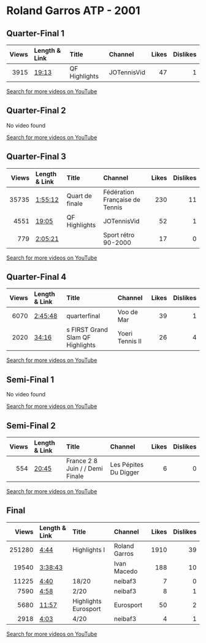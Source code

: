 
# Roland Garros ATP - 2001

## Quarter-Final 1
|   Views | Length & Link                                        | Title         | Channel     |   Likes |   Dislikes |
|--------:|:-----------------------------------------------------|:--------------|:------------|--------:|-----------:|
|    3915 | [19:13](https://www.youtube.com/watch?v=SPgDkvhOIQc) | QF Highlights | JOTennisVid |      47 |          1 |

[Search for more videos on YouTube](https://www.youtube.com/results?search_query=%22roland+garros%22+%22Kuerten%22+%22Kafelnikov%22+%222001%22+%22highlights%22)     

## Quarter-Final 2
No video found

[Search for more videos on YouTube](https://www.youtube.com/results?search_query=%22roland+garros%22+%22Ferrero%22+%22Hewitt%22+%222001%22+%22highlights%22)     

## Quarter-Final 3
|   Views | Length & Link                                          | Title           | Channel                        |   Likes |   Dislikes |
|--------:|:-------------------------------------------------------|:----------------|:-------------------------------|--------:|-----------:|
|   35735 | [1:55:12](https://www.youtube.com/watch?v=JdQsIsNY02w) | Quart de finale | Fédération Française de Tennis |     230 |         11 |
|    4551 | [19:05](https://www.youtube.com/watch?v=nEjIMXFDG2I)   | QF Highlights   | JOTennisVid                    |      52 |          1 |
|     779 | [2:05:21](https://www.youtube.com/watch?v=FYDNU068feI) |                 | Sport rétro 90-2000            |      17 |          0 |

[Search for more videos on YouTube](https://www.youtube.com/results?search_query=%22roland+garros%22+%22Grosjean%22+%22Agassi%22+%222001%22+%22highlights%22)     

## Quarter-Final 4
|   Views | Length & Link                                          | Title                               | Channel         |   Likes |   Dislikes |
|--------:|:-------------------------------------------------------|:------------------------------------|:----------------|--------:|-----------:|
|    6070 | [2:45:48](https://www.youtube.com/watch?v=QKFMX6mkQgA) | quarterfinal                        | Voo de Mar      |      39 |          1 |
|    2020 | [34:16](https://www.youtube.com/watch?v=IKh6U9DD_Cw)   | s FIRST Grand Slam QF    Highlights | Yoeri Tennis II |      26 |          4 |

[Search for more videos on YouTube](https://www.youtube.com/results?search_query=%22roland+garros%22+%22Corretja%22+%22Federer%22+%222001%22+%22highlights%22)     

## Semi-Final 1
No video found

[Search for more videos on YouTube](https://www.youtube.com/results?search_query=%22roland+garros%22+%22Kuerten%22+%22Ferrero%22+%222001%22+%22highlights%22)     

## Semi-Final 2
|   Views | Length & Link                                        | Title                                 | Channel               |   Likes |   Dislikes |
|--------:|:-----------------------------------------------------|:--------------------------------------|:----------------------|--------:|-----------:|
|     554 | [20:45](https://www.youtube.com/watch?v=4BzVIMItOfs) | France 2  8 Juin    /   / Demi Finale | Les Pépites Du Digger |       6 |          0 |

[Search for more videos on YouTube](https://www.youtube.com/results?search_query=%22roland+garros%22+%22Corretja%22+%22Grosjean%22+%222001%22+%22highlights%22)     

## Final
|   Views | Length & Link                                          | Title                      | Channel       |   Likes |   Dislikes |
|--------:|:-------------------------------------------------------|:---------------------------|:--------------|--------:|-----------:|
|  251280 | [4:44](https://www.youtube.com/watch?v=htkIO6FBJrs)    | Highlights    I            | Roland Garros |    1910 |         39 |
|   19540 | [3:38:43](https://www.youtube.com/watch?v=90USf6ZK9bs) |                            | Ivan Macedo   |     188 |         10 |
|   11225 | [4:40](https://www.youtube.com/watch?v=eUm5A1NBKqs)    | 18/20                      | neibaf3       |       7 |          0 |
|    7590 | [4:58](https://www.youtube.com/watch?v=Vokvoy-XpO4)    | 2/20                       | neibaf3       |       8 |          1 |
|    5680 | [11:57](https://www.youtube.com/watch?v=oW8TyO5wDr4)   | Highlights       Eurosport | Eurosport     |      50 |          2 |
|    2918 | [4:03](https://www.youtube.com/watch?v=HtY4Fb3SJHg)    | 4/20                       | neibaf3       |       4 |          1 |

[Search for more videos on YouTube](https://www.youtube.com/results?search_query=%22roland+garros%22+%22Kuerten%22+%22Corretja%22+%222001%22+%22highlights%22)     
